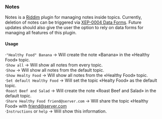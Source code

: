 ### Notes

Notes is a [Riddim](http://code.matthewwild.co.uk/riddim) plugin for managing notes inside topics.
Currently, deletion of notes can be triggered via [XEP-0004 Data Forms](https://xmpp.org/extensions/xep-0004.html).
Future updates should also give the user the option to rely on data forms for managing all features of this plugin.

#### Usage

·`"Healthy Food" Banana` → Will create the note «Banana» in the «Healthy Food» topic.  
·`Show all` → Will show all notes from every topic.  
·`Show` → Will show all notes from the default topic.  
·`Show Healty Food` → Will show all notes from the «Healthy Food» topic.  
·`Set default Healthy Food` → Will set the topic «Healty Food» as the default topic.  
·`Roast Beef and Salad` → Will create the note «Roast Beef and Salad» in the default topic.  
·`Share Healthy Food friend@server.com` → Will share the topic «Healthy Food» with friend@server.com  
·`Instructions` or `help` → Will show this information.
